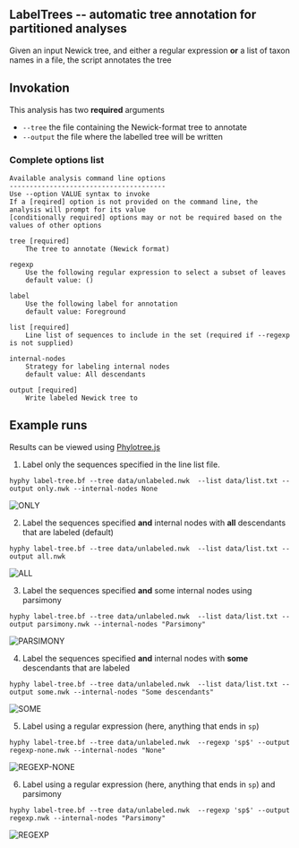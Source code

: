 ## LabelTrees -- automatic tree annotation for partitioned analyses

Given an input Newick tree, and either a regular expression **or** a list of taxon names in a file, the script annotates the tree

## Invokation

This analysis has two **required** arguments

- `--tree` the file containing the Newick-format tree to annotate
- `--output` the file where the labelled tree will be written



### Complete options list



```
Available analysis command line options
---------------------------------------
Use --option VALUE syntax to invoke
If a [reqired] option is not provided on the command line, the analysis will prompt for its value
[conditionally required] options may or not be required based on the values of other options

tree [required]
	The tree to annotate (Newick format)

regexp
	Use the following regular expression to select a subset of leaves
	default value: ()

label
	Use the following label for annotation
	default value: Foreground

list [required]
	Line list of sequences to include in the set (required if --regexp is not supplied)

internal-nodes
	Strategy for labeling internal nodes
	default value: All descendants

output [required]
	Write labeled Newick tree to
```


## Example runs


Results can be viewed using [Phylotree.js](phylotree.hyphy.org)

1. Label only the sequences specified in the line list file.

```
hyphy label-tree.bf --tree data/unlabeled.nwk  --list data/list.txt --output only.nwk --internal-nodes None
```

![ONLY](figures/only.png)

2. Label the sequences specified **and** internal nodes with **all** descendants that are labeled (default)

```
hyphy label-tree.bf --tree data/unlabeled.nwk  --list data/list.txt --output all.nwk
```

![ALL](figures/all.png)

3. Label the sequences specified **and** some internal nodes using parsimony

```
hyphy label-tree.bf --tree data/unlabeled.nwk  --list data/list.txt --output parsimony.nwk --internal-nodes "Parsimony"
```

![PARSIMONY](figures/parsimony.png)

4. Label the sequences specified **and**  internal nodes with **some** descendants that are labeled

```
hyphy label-tree.bf --tree data/unlabeled.nwk  --list data/list.txt --output some.nwk --internal-nodes "Some descendants"
```

![SOME](figures/some.png)

5. Label using a regular expression (here, anything that ends in `sp`)

```
hyphy label-tree.bf --tree data/unlabeled.nwk  --regexp 'sp$' --output regexp-none.nwk --internal-nodes "None"
```

![REGEXP-NONE](figures/regexp-none.png)

6. Label using a regular expression (here, anything that ends in `sp`) and parsimony

```
hyphy label-tree.bf --tree data/unlabeled.nwk  --regexp 'sp$' --output regexp.nwk --internal-nodes "Parsimony"
```

![REGEXP](figures/regexp.png)
